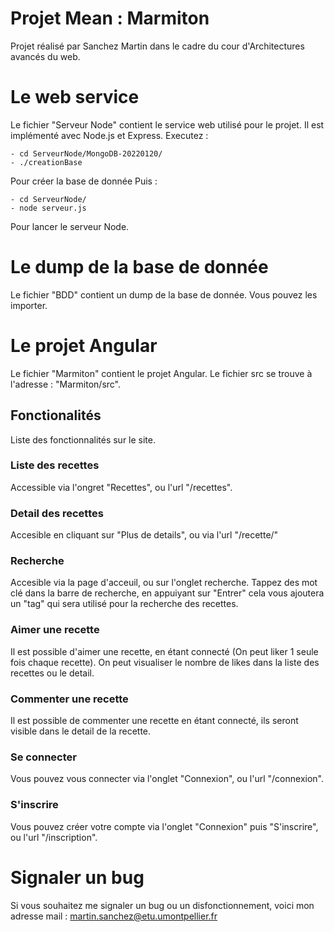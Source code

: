 # Projet Mean : Marmiton

Projet réalisé par Sanchez Martin dans le cadre du cour d'Architectures avancés du web.

# Le web service

Le fichier "Serveur Node" contient le service web utilisé pour le projet. Il est implémenté avec Node.js et Express.
Executez :

	- cd ServeurNode/MongoDB-20220120/
	- ./creationBase

Pour créer la base de donnée
Puis : 

	- cd ServeurNode/
	- node serveur.js

Pour lancer le serveur Node.

# Le dump de la base de donnée

Le fichier "BDD" contient un dump de la base de donnée.
Vous pouvez les importer.

# Le projet Angular

Le fichier "Marmiton" contient le projet Angular. Le fichier src se trouve à l'adresse : "Marmiton/src".

## Fonctionalités
Liste des fonctionnalités sur le site.

### Liste des recettes
Accessible via l'ongret "Recettes", ou l'url "/recettes".

### Detail des recettes
Accesible en cliquant sur "Plus de details", ou via l'url "/recette/<id>"

### Recherche
Accesible via la page d'acceuil, ou sur l'onglet recherche.
Tappez des mot clé dans la barre de recherche, en appuiyant sur "Entrer" cela vous ajoutera un "tag" qui sera utilisé pour la recherche des recettes.


### Aimer une recette
Il est possible d'aimer une recette, en étant connecté (On peut liker 1 seule fois chaque recette).
On peut visualiser le nombre de likes dans la liste des recettes ou le detail.

### Commenter une recette
Il est possible de commenter une recette en étant connecté, ils seront visible dans le detail de la recette.

### Se connecter
Vous pouvez vous connecter via l'onglet "Connexion", ou l'url "/connexion".

### S'inscrire
Vous pouvez créer votre compte via l'onglet "Connexion" puis "S'inscrire", ou l'url "/inscription".


# Signaler un bug
Si vous souhaitez me signaler un bug ou un disfonctionnement, voici mon adresse mail : martin.sanchez@etu.umontpellier.fr

